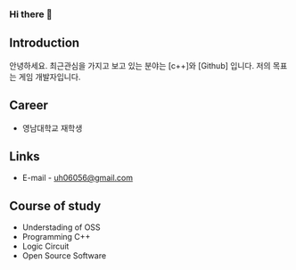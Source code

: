 ### Hi there 👋

## Introduction
안녕하세요.
최근관심을 가지고 보고 있는 분야는 [c++]와 [Github] 입니다.
저의 목표는 게임 개발자입니다.

## Career
- 영남대학교 재학생

## Links
- E-mail - uh06056@gmail.com

## Course of study
- Understading of OSS
- Programming C++
- Logic Circuit
- Open Source Software


<!--
**imTeakMin/imTeakMin** is a ✨ _special_ ✨ repository because its `README.md` (this file) appears on your GitHub profile.

Here are some ideas to get you started:

- 🔭 I’m currently working on ...
- 🌱 I’m currently learning ...
- 👯 I’m looking to collaborate on ...
- 🤔 I’m looking for help with ...
- 💬 Ask me about ...
- 📫 How to reach me: ...
- 😄 Pronouns: ...
- ⚡ Fun fact: ...
-->
